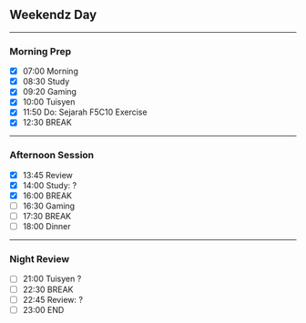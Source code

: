  ## Weekendz Day
---
### Morning Prep

- [x] 07:00 Morning
- [x] 08:30 Study
- [x] 09:20 Gaming
- [x] 10:00 Tuisyen
- [x] 11:50 Do: Sejarah F5C10 Exercise
- [x] 12:30 BREAK
---
### Afternoon Session

- [x] 13:45 Review
- [x] 14:00 Study: ?
- [x] 16:00 BREAK
- [ ] 16:30 Gaming
- [ ] 17:30 BREAK
- [ ] 18:00 Dinner
---
### Night Review

- [ ] 21:00 Tuisyen ?
- [ ] 22:30 BREAK
- [ ] 22:45 Review: ?
- [ ] 23:00 END